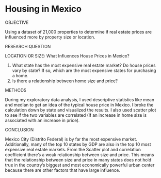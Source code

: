 # Housing in Mexico
OBJECTIVE 

Using a dataset of 21,000 properties to determine if real estate prices are influenced more by property size or location. 

RESEARCH QUESTION

LOCATION OR SIZE: What Influences House Prices in Mexico?
1)	What state has the most expensive real estate market?
Do house prices vary by state? If so, which are the most expensive states for purchasing a home.
2)	Is there a relationship between home size and price?

METHODS

During my exploratory data analysis, I used descriptive statistics like mean and median to get an idea of the typical house price in Mexico. I broke the calculation down by state and visualized the results. I also used scatter plot to see if the two variables are correlated (If an increase in home size is associated with an increase in price).

CONCLUSION

Mexico City (Distrito Federal) is by far the most expensive market. Additionally, many of the top 10 states by GDP are also in the top 10 most expensive real estate markets.
From the Scatter plot and correlation coefficient there’s a weak relationship between size and price. This means that the relationship between size and price in many states does not hold true in the country’s biggest and most economically powerful urban center because there are other factors that have large influence. 
